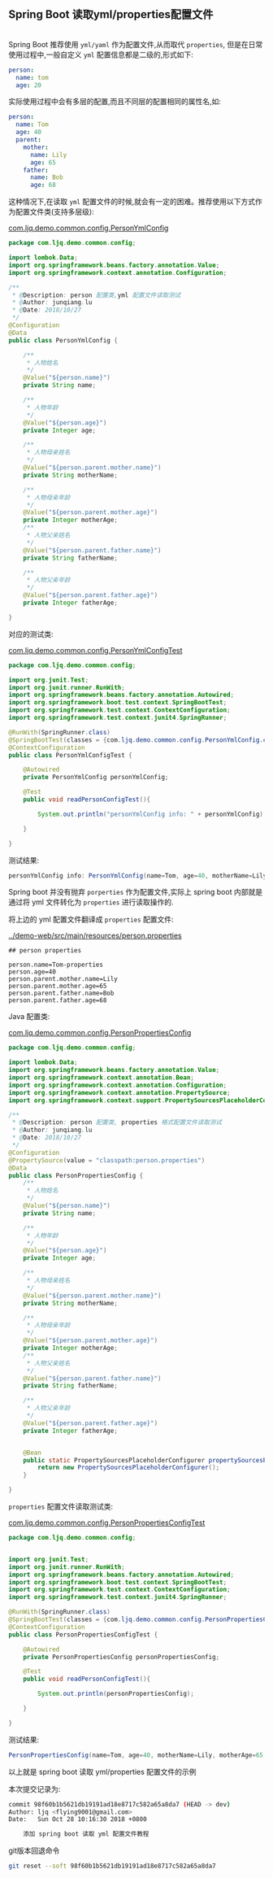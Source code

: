 ## Spring Boot 读取yml/properties配置文件  

​    
Spring Boot 推荐使用 `yml/yaml` 作为配置文件,从而取代 `properties`, 但是在日常使用过程中,一般自定义 `yml` 配置信息都是二级的,形式如下:  

```yaml
person:
  name: tom 
  age: 20
```

实际使用过程中会有多层的配置,而且不同层的配置相同的属性名,如:  

```yaml
person:
  name: Tom
  age: 40
  parent:
    mother:
      name: Lily
      age: 65
    father:
      name: Bob
      age: 68
```

这种情况下,在读取 `yml` 配置文件的时候,就会有一定的困难。推荐使用以下方式作为配置文件类(支持多层级):  

[com.ljq.demo.common.config.PersonYmlConfig](../demo-common/src/main/java/com/ljq/demo/common/config/PersonYmlConfig.java "../demo-common/src/main/java/com/ljq/demo/common/config/PersonYmlConfig.java")  

```java
package com.ljq.demo.common.config;

import lombok.Data;
import org.springframework.beans.factory.annotation.Value;
import org.springframework.context.annotation.Configuration;

/**
 * @Description: person 配置类,yml 配置文件读取测试
 * @Author: junqiang.lu
 * @Date: 2018/10/27
 */
@Configuration
@Data
public class PersonYmlConfig {

    /**
     * 人物姓名
     */
    @Value("${person.name}")
    private String name;

    /**
     * 人物年龄
     */
    @Value("${person.age}")
    private Integer age;

    /**
     * 人物母亲姓名
     */
    @Value("${person.parent.mother.name}")
    private String motherName;

    /**
     * 人物母亲年龄
     */
    @Value("${person.parent.mother.age}")
    private Integer motherAge;
    /**
     * 人物父亲姓名
     */
    @Value("${person.parent.father.name}")
    private String fatherName;

    /**
     * 人物父亲年龄
     */
    @Value("${person.parent.father.age}")
    private Integer fatherAge;

}
```

对应的测试类:  

[com.ljq.demo.common.config.PersonYmlConfigTest](../demo-web/src/test/java/com/ljq/demo/common/config/PersonYmlConfigTest.java "../demo-web/src/test/java/com/ljq/demo/common/config/PersonYmlConfigTest.java")  

```java
package com.ljq.demo.common.config;

import org.junit.Test;
import org.junit.runner.RunWith;
import org.springframework.beans.factory.annotation.Autowired;
import org.springframework.boot.test.context.SpringBootTest;
import org.springframework.test.context.ContextConfiguration;
import org.springframework.test.context.junit4.SpringRunner;

@RunWith(SpringRunner.class)
@SpringBootTest(classes = {com.ljq.demo.common.config.PersonYmlConfig.class})
@ContextConfiguration
public class PersonYmlConfigTest {

    @Autowired
    private PersonYmlConfig personYmlConfig;

    @Test
    public void readPersonConfigTest(){

        System.out.println("personYmlConfig info: " + personYmlConfig);

    }

}
```

测试结果:  

```java
personYmlConfig info: PersonYmlConfig(name=Tom, age=40, motherName=Lily, motherAge=65, fatherName=Bob, fatherAge=68)
```



Spring boot 并没有抛弃 `porperties` 作为配置文件,实际上 spring boot 内部就是通过将 yml 文件转化为 `properties` 进行读取操作的.  

将上边的 yml 配置文件翻译成 `properties` 配置文件:  

[../demo-web/src/main/resources/person.properties](../demo-web/src/main/resources/person.properties "../demo-web/src/main/resources/person.properties")  

```properties
## person properties

person.name=Tom-properties
person.age=40
person.parent.mother.name=Lily
person.parent.mother.age=65
person.parent.father.name=Bob
person.parent.father.age=68
```

Java 配置类:  

[com.ljq.demo.common.config.PersonPropertiesConfig](../demo-common/src/main/java/com/ljq/demo/common/config/PersonPropertiesConfig.java "../demo-common/src/main/java/com/ljq/demo/common/config/PersonPropertiesConfig.java")  

```java
package com.ljq.demo.common.config;

import lombok.Data;
import org.springframework.beans.factory.annotation.Value;
import org.springframework.context.annotation.Bean;
import org.springframework.context.annotation.Configuration;
import org.springframework.context.annotation.PropertySource;
import org.springframework.context.support.PropertySourcesPlaceholderConfigurer;

/**
 * @Description: person 配置类, properties 格式配置文件读取测试
 * @Author: junqiang.lu
 * @Date: 2018/10/27
 */
@Configuration
@PropertySource(value = "classpath:person.properties")
@Data
public class PersonPropertiesConfig {
    /**
     * 人物姓名
     */
    @Value("${person.name}")
    private String name;

    /**
     * 人物年龄
     */
    @Value("${person.age}")
    private Integer age;

    /**
     * 人物母亲姓名
     */
    @Value("${person.parent.mother.name}")
    private String motherName;

    /**
     * 人物母亲年龄
     */
    @Value("${person.parent.mother.age}")
    private Integer motherAge;
    /**
     * 人物父亲姓名
     */
    @Value("${person.parent.father.name}")
    private String fatherName;

    /**
     * 人物父亲年龄
     */
    @Value("${person.parent.father.age}")
    private Integer fatherAge;


    @Bean
    public static PropertySourcesPlaceholderConfigurer propertySourcesPlaceholderConfigurer(){
        return new PropertySourcesPlaceholderConfigurer();
    }

}
```



`properties` 配置文件读取测试类:  

[com.ljq.demo.common.config.PersonPropertiesConfigTest](../demo-web/src/test/java/com/ljq/demo/common/config/PersonPropertiesConfigTest.java "../demo-web/src/test/java/com/ljq/demo/common/config/PersonPropertiesConfigTest.java")  

```java
package com.ljq.demo.common.config;


import org.junit.Test;
import org.junit.runner.RunWith;
import org.springframework.beans.factory.annotation.Autowired;
import org.springframework.boot.test.context.SpringBootTest;
import org.springframework.test.context.ContextConfiguration;
import org.springframework.test.context.junit4.SpringRunner;

@RunWith(SpringRunner.class)
@SpringBootTest(classes = {com.ljq.demo.common.config.PersonPropertiesConfig.class})
@ContextConfiguration
public class PersonPropertiesConfigTest {

    @Autowired
    private PersonPropertiesConfig personPropertiesConfig;

    @Test
    public void readPersonConfigTest(){

        System.out.println(personPropertiesConfig);

    }

}
```

测试结果:  

```java
PersonPropertiesConfig(name=Tom, age=40, motherName=Lily, motherAge=65, fatherName=Bob, fatherAge=68)
```

以上就是 spring boot 读取 yml/properties 配置文件的示例  

本次提交记录为:  

```bash
commit 98f60b1b5621db19191ad18e8717c582a65a8da7 (HEAD -> dev)
Author: ljq <flying9001@gmail.com>
Date:   Sun Oct 28 10:16:30 2018 +0800

    添加 spring boot 读取 yml 配置文件教程
```

git版本回退命令

```bash
git reset --soft 98f60b1b5621db19191ad18e8717c582a65a8da7
```



